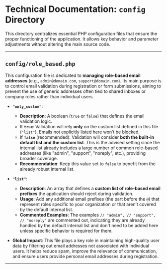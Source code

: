 # Technical Documentation: `config` Directory

This directory centralizes essential PHP configuration files that ensure the proper functioning of the application. It allows key behavior and parameter adjustments without altering the main source code.

---

## `config/role_based.php`

This configuration file is dedicated to **managing role-based email addresses** (e.g., `admin@domain.com`, `support@domain.com`). Its main purpose is to control email validation during registration or form submissions, aiming to prevent the use of generic addresses often tied to shared inboxes or company roles rather than individual users.

* **`"only_custom"`**:

  * **Description**: A boolean (`true` or `false`) that defines the email validation logic.
  * If **`true`**: Validation will rely **only** on the custom list defined in this file (`"list"`). Emails not explicitly listed here won’t be blocked.
  * If **`false`** (recommended): Validation will consider **both the built-in default list and the custom list**. This is the advised setting since the internal list already includes a large number of common role-based addresses (like "admin", "support", "noreply", etc.), providing broader coverage.
  * **Recommendation**: Keep this value set to `false` to benefit from the already robust internal list.

* **`"list"`**:

  * **Description**: An array that defines a **custom list of role-based email prefixes** the application should reject during validation.
  * **Usage**: Add any additional email prefixes (the part before the `@`) that represent roles specific to your organization or that aren’t covered by the default internal list.
  * **Commented Examples**: The examples `// "admin", // "support", // "noreply"` are commented out, indicating they are already handled by the default internal list and don't need to be added here unless specific behavior is required for them.

* **Global Impact**:
  This file plays a key role in maintaining high-quality user data by filtering out email addresses not associated with individual users. It helps reduce spam, improve the relevance of communication, and ensure users provide personal email addresses during registration.

---
